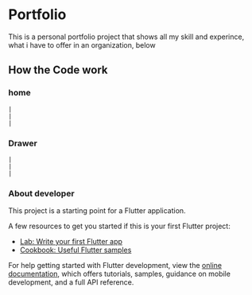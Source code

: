 # Portfolio

This is a personal portfolio project that shows all my skill and experince,
what i have to offer in an organization, below 

## How the Code work
### home
    |
    |
    |
### Drawer
    |
    |
    |
### About developer



This project is a starting point for a Flutter application.

A few resources to get you started if this is your first Flutter project:

- [Lab: Write your first Flutter app](https://docs.flutter.dev/get-started/codelab)
- [Cookbook: Useful Flutter samples](https://docs.flutter.dev/cookbook)

For help getting started with Flutter development, view the
[online documentation](https://docs.flutter.dev/), which offers tutorials,
samples, guidance on mobile development, and a full API reference.
